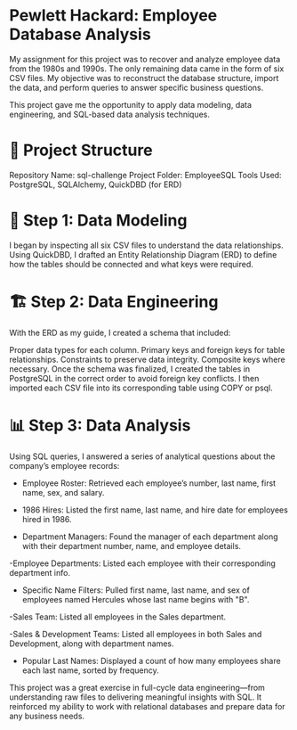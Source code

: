 # Pewlett Hackard: Employee Database Analysis

My assignment for this project was to recover and analyze employee data from the 1980s and 1990s. The only remaining data came in the form of six CSV files. My objective was to reconstruct the database structure, import the data, and perform queries to answer specific business questions.

This project gave me the opportunity to apply data modeling, data engineering, and SQL-based data analysis techniques.

# 📁 Project Structure
Repository Name: sql-challenge
Project Folder: EmployeeSQL
Tools Used: PostgreSQL, SQLAlchemy, QuickDBD (for ERD)

# 🚧 Step 1: Data Modeling
I began by inspecting all six CSV files to understand the data relationships. Using QuickDBD, I drafted an Entity Relationship Diagram (ERD) to define how the tables should be connected and what keys were required.

# 🏗️ Step 2: Data Engineering
With the ERD as my guide, I created a schema that included:

Proper data types for each column.
Primary keys and foreign keys for table relationships.
Constraints to preserve data integrity.
Composite keys where necessary.
Once the schema was finalized, I created the tables in PostgreSQL in the correct order to avoid foreign key conflicts. I then imported each CSV file into its corresponding table using COPY or psql.

# 📊 Step 3: Data Analysis
Using SQL queries, I answered a series of analytical questions about the company’s employee records:

- Employee Roster: Retrieved each employee’s number, last name, first name, sex, and salary.
 - 1986 Hires: Listed the first name, last name, and hire date for employees hired in 1986.

- Department Managers: Found the manager of each department along with their department number, name, and employee details.

-Employee Departments: Listed each employee with their corresponding department info.

- Specific Name Filters: Pulled first name, last name, and sex of employees named Hercules whose last name begins with "B".

-Sales Team: Listed all employees in the Sales department.

-Sales & Development Teams: Listed all employees in both Sales and Development, along with department names.

- Popular Last Names: Displayed a count of how many employees share each last name, sorted by frequency.


This project was a great exercise in full-cycle data engineering—from understanding raw files to delivering meaningful insights with SQL. It reinforced my ability to work with relational databases and prepare data for any business needs.
